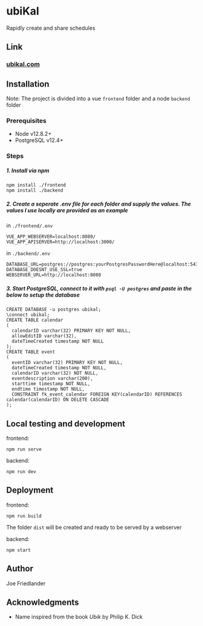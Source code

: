# ubiKal
Rapidly create and share schedules

## Link
### [ubikal.com](https://www.ubikal.com)

## Installation
Note: The project is divided into a vue `frontend` folder and a node `backend` folder
### Prerequisites

* Node v12.8.2+
* PostgreSQL v12.4+

### Steps

##### 1. Install via npm
```
npm install ./frontend
npm install ./backend
```
##### 2. Create a seperate .env file for each folder and supply the values. The values I use locally are provided as an example

in `./frontend/.env`
```
VUE_APP_WEBSERVER=localhost:8080/
VUE_APP_APISERVER=http://localhost:3000/
```
in `./backend/.env`
```
DATABASE_URL=postgres://postgres:yourPostgresPasswordHere@localhost:5432/ubikal
DATABASE_DOESNT_USE_SSL=true
WEBSERVER_URL=http://localhost:8080
```

##### 3. Start PostgreSQL, connect to it with `psql -U postgres` and paste in the below to setup the database
```
CREATE DATABASE -u postgres ubikal;
\connect ubikal;
CREATE TABLE calendar
( 
  calendarID varchar(32) PRIMARY KEY NOT NULL,
  allowEditID varchar(32),
  dateTimeCreated timestamp NOT NULL
);
CREATE TABLE event
( 
  eventID varchar(32) PRIMARY KEY NOT NULL,
  dateTimeCreated timestamp NOT NULL,
  calendarID varchar(32) NOT NULL,
  eventdescription varchar(200), 
  starttime timestamp NOT NULL,
  endtime timestamp NOT NULL,
  CONSTRAINT fk_event_calendar FOREIGN KEY(calendarID) REFERENCES calendar(calendarID) ON DELETE CASCADE
);
```

## Local testing and development

frontend:
```
npm run serve
```

backend:
```
npm run dev
```

## Deployment

frontend:
```
npm run build
```
The folder `dist` will be created and ready to be served by a webserver

backend:
```
npm start
```

## Author
Joe Friedlander

## Acknowledgments
* Name inspired from the book *Ubik* by Philip K. Dick
